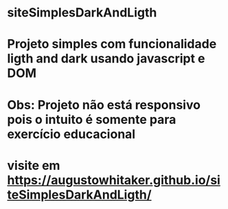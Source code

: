 # siteSimplesDarkAndLigth
# Projeto simples com funcionalidade ligth and dark usando javascript e DOM
# Obs: Projeto não está responsivo pois o intuito é somente para exercício educacional 
# visite em https://augustowhitaker.github.io/siteSimplesDarkAndLigth/
